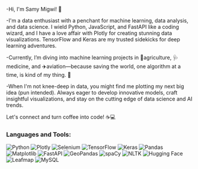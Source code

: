 -Hi, I'm Samy Migwi! 🌟

-I'm a data enthusiast with a penchant for machine learning, data analysis, and data science. I wield Python, JavaScript, and FastAPI like a coding wizard, and I have a love affair with Plotly for creating stunning data visualizations. TensorFlow and Keras are my trusted sidekicks for deep learning adventures.

-Currently, I’m diving into machine learning projects in 🌾agriculture, 🩺medicine, and ✈️aviation—because saving the world, one algorithm at a time, is kind of my thing. 🚀

-When I'm not knee-deep in data, you might find me plotting my next big idea (pun intended). Always eager to develop innovative models, craft insightful visualizations, and stay on the cutting edge of data science and AI trends.

Let's connect and turn coffee into code! ☕💻


### Languages and Tools:
![Python](https://img.shields.io/badge/-Python-3776AB?logo=python&logoColor=white&style=flat-square)
![Plotly](https://img.shields.io/badge/-Plotly-3D4F6D?logo=plotly&logoColor=white&style=flat-square)
![Selenium](https://img.shields.io/badge/-Selenium-43B02A?logo=selenium&logoColor=white&style=flat-square)
![TensorFlow](https://img.shields.io/badge/-TensorFlow-FF6F00?logo=tensorflow&logoColor=white&style=flat-square)
![Keras](https://img.shields.io/badge/-Keras-D00000?logo=keras&logoColor=white&style=flat-square)
![Pandas](https://img.shields.io/badge/-Pandas-150458?logo=pandas&logoColor=white&style=flat-square)
![Matplotlib](https://img.shields.io/badge/-Matplotlib-003C71?logo=matplotlib&logoColor=white&style=flat-square)
![FastAPI](https://img.shields.io/badge/-FastAPI-005571?logo=fastapi&logoColor=white&style=flat-square)
![GeoPandas](https://img.shields.io/badge/-GeoPandas-0F4C81?logo=geopandas&logoColor=white&style=flat-square)
![spaCy](https://img.shields.io/badge/-spaCy-4A5E77?logo=spacy&logoColor=white&style=flat-square)
![NLTK](https://img.shields.io/badge/-NLTK-4D6F7E?logo=nltk&logoColor=white&style=flat-square)
![Hugging Face](https://img.shields.io/badge/-Hugging%20Face-F7D4A1?logo=huggingface&logoColor=white&style=flat-square)
![Leafmap](https://img.shields.io/badge/-Leafmap-4A9D1D?logo=leaflet&logoColor=white&style=flat-square)
![MySQL](https://img.shields.io/badge/-MySQL-4479A1?logo=mysql&logoColor=white&style=flat-square)



<!---
samy-migwi/samy-migwi is a ✨ special ✨ repository because its `README.md` (this file) appears on your GitHub profile.
You can click the Preview link to take a look at your changes.
--->
